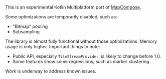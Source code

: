 This is an experimental Kotlin Multiplatform port of [MapCompose](https://github.com/p-lr/MapCompose).

Some optimizations are temporarily disabled, such as:
- "Bitmap" pooling
- Subsampling

The library is almost fully functional without those optimizations. Memory usage is only higher.
Important things to note:

- Public API, especially `TileStreamProvider`, is likely to change before 1.0.
- Some features show some regressions, such as marker clustering.

Work is underway to address known issues.